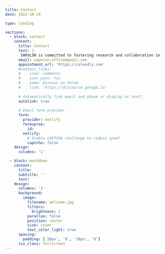 ```yaml
---
title: Contact
date: 2022-10-24

type: landing

sections:
  - block: contact
    content:
      title: Contact
      text: |-
       SAPoLSN is committed to fostering research and collaboration in the philosophy of the life sciences. If you have any questions about our network, upcoming events, or opportunities for collaboration, please feel free to contact us. We welcome engagement from scholars, students, and institutions interested in our work.
      email: sapolsn.office@gmail.com
      appointment_url: 'https://calendly.com'
      #contact_links:
      #  - icon: comments
      #    icon_pack: fas
      #    name: Discuss on Forum
      #    link: 'https://discourse.gohugo.io'
    
      # Automatically link email and phone or display as text?
      autolink: true
    
      # Email form provider
      form:
        provider: netlify
        formspree:
          id:
        netlify:
          # Enable CAPTCHA challenge to reduce spam?
          captcha: false
    design:
      columns: '1'

  - block: markdown
    content:
      title:
      subtitle: ''
      text:
    design:
      columns: '1'
      background:
        image: 
          filename: welcome.jpg
          filters:
            brightness: 1
          parallax: false
          position: center
          size: cover
          text_color_light: true
      spacing:
        padding: ['20px', '0', '20px', '0']
      css_class: fullscreen
---
```

